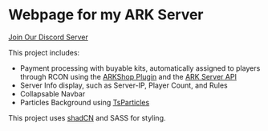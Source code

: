 # Webpage for my ARK Server

[Join Our Discord Server](https://discord.gg/46cJAE9z4h)

This project includes:
- Payment processing with buyable kits, automatically assigned to players through RCON using the [ARKShop Plugin](https://ark-server-api.com/resources/asa-arkshop.34/) and the [ARK Server API](https://ark-server-api.com/)
- Server Info display, such as Server-IP, Player Count, and Rules
- Collapsable Navbar
- Particles Background using [TsParticles](https://particles.js.org/)

This project uses [shadCN](ui.shadcn.com) and SASS for styling.